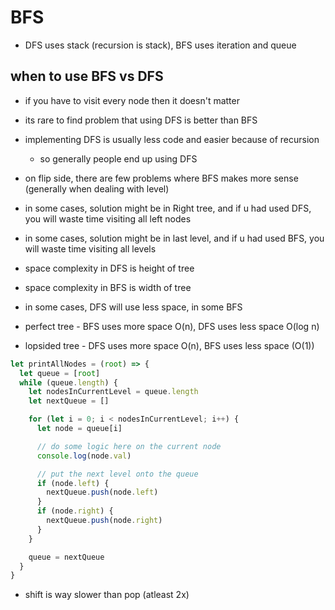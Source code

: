 # BFS

- DFS uses stack (recursion is stack), BFS uses iteration and queue

## when to use BFS vs DFS

- if you have to visit every node then it doesn't matter
- its rare to find problem that using DFS is better than BFS
- implementing DFS is usually less code and easier because of recursion
  - so generally people end up using DFS
- on flip side, there are few problems where BFS makes more sense (generally when dealing with level)

- in some cases, solution might be in Right tree, and if u had used DFS, you will waste time visiting all left nodes
- in some cases, solution might be in last level, and if u had used BFS, you will waste time visiting all levels

- space complexity in DFS is height of tree
- space complexity in BFS is width of tree
- in some cases, DFS will use less space, in some BFS

- perfect tree - BFS uses more space O(n), DFS uses less space O(log n)
- lopsided tree - DFS uses more space O(n), BFS uses less space (O(1))

```js
let printAllNodes = (root) => {
  let queue = [root]
  while (queue.length) {
    let nodesInCurrentLevel = queue.length
    let nextQueue = []

    for (let i = 0; i < nodesInCurrentLevel; i++) {
      let node = queue[i]

      // do some logic here on the current node
      console.log(node.val)

      // put the next level onto the queue
      if (node.left) {
        nextQueue.push(node.left)
      }
      if (node.right) {
        nextQueue.push(node.right)
      }
    }

    queue = nextQueue
  }
}
```

- shift is way slower than pop (atleast 2x)
